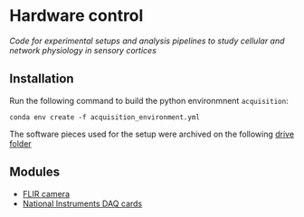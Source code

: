 # Hardware control

*Code for experimental setups and analysis pipelines to study cellular and network physiology in sensory cortices*

## Installation

Run the following command to build the python environmnent `acquisition`:
```
conda env create -f acquisition_environment.yml
```

The software pieces used for the setup were archived on the following [drive folder](https://drive.google.com/drive/folders/1z_9GERKwQc6SKhsBnSZh-2scl_wdgHQs?usp=sharing)

## Modules

- [FLIR camera](FLIRcamera/README.md)
- [National Instruments DAQ cards](NIdaq/README.md)
